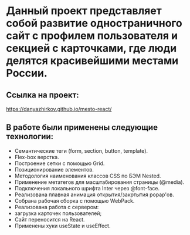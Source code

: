 # Данный проект представляет собой развитие одностраничного сайт с профилем пользователя и секцией с карточками, где люди делятся красивейшими местами России.

## Ссылка на проект:
https://danyazhirkov.github.io/mesto-react/

## В работе были применены следующие технологии:

* Семантические теги (form, section, button, template).
* Flex-box верстка.
* Построение сетки с помощью Grid.
* Позиционирование элементов.
* Методология наименования классов CSS по БЭМ Nested.
* Применение метатегов для масштабирования страницы (@media).
* Подключения локального шрифта Inter через @font-face.
* Реализована плавная анимация открытия/закртытия popap'ов.
* Собрана рабочая сборка с помощью WebPack.
* Реализована работа с сервером:
* загрузка карточек пользователей;
* Сайт переносится на React.
* Применены хуки useState и useEffect.